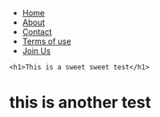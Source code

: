 <Body>   
    <nav>  
        <ul>  
            <li>  
                <a href="#"> Home </a>  
            </li>  
            <li>  
                <a href="#"> About </a>  
            </li>  
            <li>  
                <a href="#"> Contact </a>  
            </li>  
            <li> 
                <a href="#"> Terms of use </a>  
            </li>  
            <li>  
                <a href="#"> Join Us </a>  
            </li>  
        </ul>  
    </nav>  

    <h1>This is a sweet sweet test</h1>
</Body>   

<h1> this is another test </h1>
